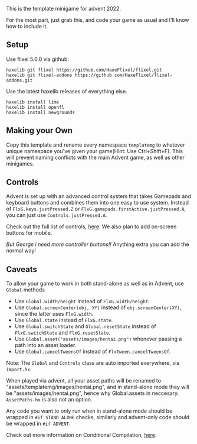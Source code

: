 This is the template minigame for advent 2022.

For the most part, just grab this,
and code your game as usual and I'll know how to include it.

## Setup

Use flixel 5.0.0 via github:
```
haxelib git flixel https://github.com/HaxeFlixel/flixel.git
haxelib git flixel-addons https://github.com/HaxeFlixel/flixel-addons.git
```
Use the latest haxelib releases of everything else.
```
haxelib install lime
haxelib install openfl
haxelib install newgrounds
```


## Making your Own
Copy this template and rename every namespace `templatemg` to whatever unique namespace you've
given your game(Hint: Use Ctrl+Shift+F). This will prevent naming conflicts with the main Advent game, as well as other
minigames.

## Controls
Advent is set up with an advanced control system that takes Gamepads and keyboard buttons and
combines them into one easy to use system. Instead of `FlxG.keys.justPressed.Z` or
`FlxG.gamepads.firstActive.justPressed.A`, you can just use `Controls.justPressed.A`.

Check out the full list of controls, [here](https://github.com/BrandyBuizel/Advent2022/blob/main/source/ui/Controls.hx#L53-L77).
We also plan to add on-screen buttons for mobile.

*But George i need more controller buttons!!*
Anything extra you can add the normal way!

## Caveats
To allow your game to work in both stand-alone as well as in Advent, use `Global` methods
- Use `Global.width/height` instead of `FlxG.width/height`.
- Use `Global.screenCenter(obj, XY)` instead of `obj.screenCenter(XY)`, since the latter uses `FlxG.width`.
- Use `Global.state` instead of `FlxG.state`.
- Use `Global.switchState` and `Global.resetState` instead of `FlxG.switchState` and `FlxG.resetState`.
- Use `Global.asset("assets/images/hentai.png")` whenever passing a path into an asset loader.
- Use `Global.cancelTweensOf` instead of `FlxTween.cancelTweensOf`.

Note: The `Global` and `Controls` class are auto imported everywhere, via `import.hx`.

When played via advent, all your asset paths will be renamed to "assets/templatemg/images/hentai.png",
and in stand-alone mode they will be "assets/images/hentai.png", hence why Global.assets in neccesary.
`AssetPaths.hx` is also not an option.

Any code you want to only run when in stand-alone mode should be wrapped in `#if STAND_ALONE` checks,
similarly and advent-only code should be wrapped in `#if ADVENT`.

Check out more information on Conditional Compilation, [here](https://haxe.org/manual/lf-condition-compilation.html).

##
